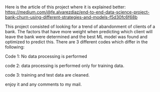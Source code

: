 Here is the article of this project where it is explained better:
https://medium.com/@fe.alvarezdiaz/end-to-end-data-science-project-bank-churn-using-different-strategies-and-models-f5d30fc6f68b

This project consisted of looking for a trend of abandonment of clients of a bank. The factors that have more weight when predicting which client will leave the bank were determined and the best ML model was found and optimized to predict this.
There are 3 different codes which differ in the following:

Code 1: No data processing is performed

code 2: data processing is performed only for training data.

code 3: training and test data are cleaned.

enjoy it and any comments to my mail.
